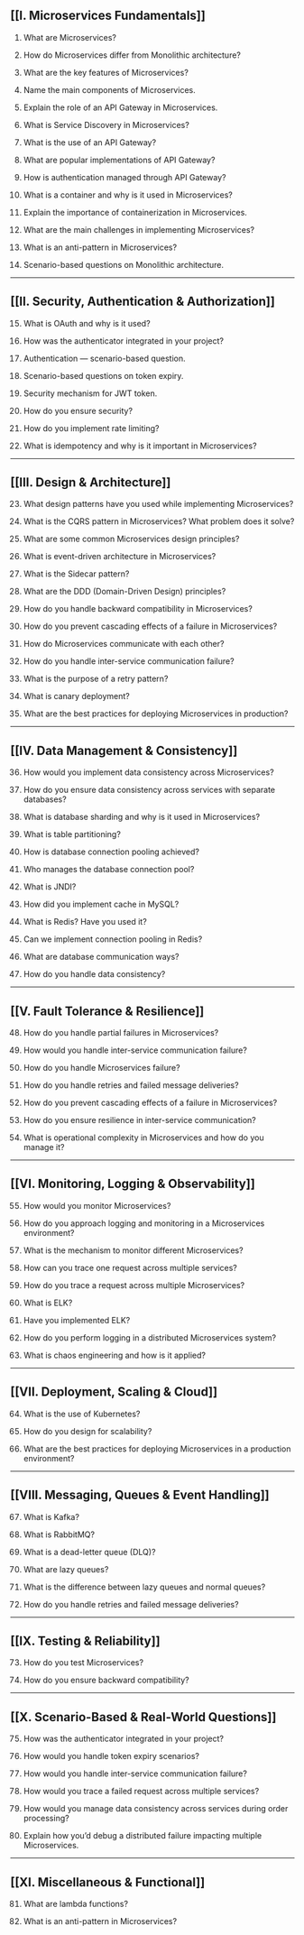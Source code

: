 ## [[I. Microservices Fundamentals]]

1. What are Microservices?
    
2. How do Microservices differ from Monolithic architecture?
    
3. What are the key features of Microservices?
    
4. Name the main components of Microservices.
    
5. Explain the role of an API Gateway in Microservices.
    
6. What is Service Discovery in Microservices?
    
7. What is the use of an API Gateway?
    
8. What are popular implementations of API Gateway?
    
9. How is authentication managed through API Gateway?
    
10. What is a container and why is it used in Microservices?
    
11. Explain the importance of containerization in Microservices.
    
12. What are the main challenges in implementing Microservices?
    
13. What is an anti-pattern in Microservices?
    
14. Scenario-based questions on Monolithic architecture.
    

---

## [[II. Security, Authentication & Authorization]]

15. What is OAuth and why is it used?
    
16. How was the authenticator integrated in your project?
    
17. Authentication — scenario-based question.
    
18. Scenario-based questions on token expiry.
    
19. Security mechanism for JWT token.
    
20. How do you ensure security?
    
21. How do you implement rate limiting?
    
22. What is idempotency and why is it important in Microservices?
    

---

## [[III. Design & Architecture]]

23. What design patterns have you used while implementing Microservices?
    
24. What is the CQRS pattern in Microservices? What problem does it solve?
    
25. What are some common Microservices design principles?
    
26. What is event-driven architecture in Microservices?
    
27. What is the Sidecar pattern?
    
28. What are the DDD (Domain-Driven Design) principles?
    
29. How do you handle backward compatibility in Microservices?
    
30. How do you prevent cascading effects of a failure in Microservices?
    
31. How do Microservices communicate with each other?
    
32. How do you handle inter-service communication failure?
    
33. What is the purpose of a retry pattern?
    
34. What is canary deployment?
    
35. What are the best practices for deploying Microservices in production?
    

---

## [[IV. Data Management & Consistency]]

36. How would you implement data consistency across Microservices?
    
37. How do you ensure data consistency across services with separate databases?
    
38. What is database sharding and why is it used in Microservices?
    
39. What is table partitioning?
    
40. How is database connection pooling achieved?
    
41. Who manages the database connection pool?
    
42. What is JNDI?
    
43. How did you implement cache in MySQL?
    
44. What is Redis? Have you used it?
    
45. Can we implement connection pooling in Redis?
    
46. What are database communication ways?
    
47. How do you handle data consistency?
    

---

## [[V. Fault Tolerance & Resilience]]

48. How do you handle partial failures in Microservices?
    
49. How would you handle inter-service communication failure?
    
50. How do you handle Microservices failure?
    
51. How do you handle retries and failed message deliveries?
    
52. How do you prevent cascading effects of a failure in Microservices?
    
53. How do you ensure resilience in inter-service communication?
    
54. What is operational complexity in Microservices and how do you manage it?
    

---

## [[VI. Monitoring, Logging & Observability]]

55. How would you monitor Microservices?
    
56. How do you approach logging and monitoring in a Microservices environment?
    
57. What is the mechanism to monitor different Microservices?
    
58. How can you trace one request across multiple services?
    
59. How do you trace a request across multiple Microservices?
    
60. What is ELK?
    
61. Have you implemented ELK?
    
62. How do you perform logging in a distributed Microservices system?
    
63. What is chaos engineering and how is it applied?
    

---

## [[VII. Deployment, Scaling & Cloud]]

64. What is the use of Kubernetes?
    
65. How do you design for scalability?
    
66. What are the best practices for deploying Microservices in a production environment?
    

---

## [[VIII. Messaging, Queues & Event Handling]]

67. What is Kafka?
    
68. What is RabbitMQ?
    
69. What is a dead-letter queue (DLQ)?
    
70. What are lazy queues?
    
71. What is the difference between lazy queues and normal queues?
    
72. How do you handle retries and failed message deliveries?
    

---

## [[IX. Testing & Reliability]]

73. How do you test Microservices?
    
74. How do you ensure backward compatibility?
    

---

## [[X. Scenario-Based & Real-World Questions]]

75. How was the authenticator integrated in your project?
    
76. How would you handle token expiry scenarios?
    
77. How would you handle inter-service communication failure?
    
78. How would you trace a failed request across multiple services?
    
79. How would you manage data consistency across services during order processing?
    
80. Explain how you’d debug a distributed failure impacting multiple Microservices.
    

---

## [[XI. Miscellaneous & Functional]]

81. What are lambda functions?
    
82. What is an anti-pattern in Microservices?